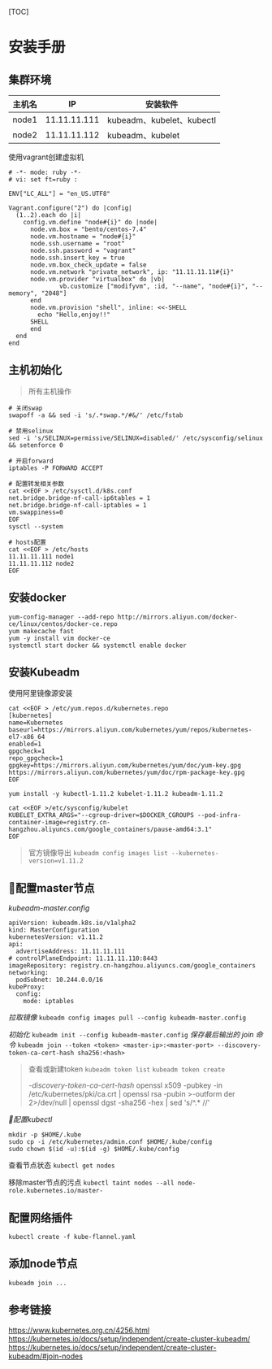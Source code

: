 [TOC]

# 安装手册

## 集群环境

|主机名|IP|安装软件|
|---|---|---|
|node1|11.11.11.111|kubeadm、kubelet、kubectl|
|node2|11.11.11.112|kubeadm、kubelet|

使用vagrant创建虚拟机

```
# -*- mode: ruby -*-
# vi: set ft=ruby :

ENV["LC_ALL"] = "en_US.UTF8"

Vagrant.configure("2") do |config|
  (1..2).each do |i|
    config.vm.define "node#{i}" do |node|
      node.vm.box = "bento/centos-7.4"
      node.vm.hostname = "node#{i}"
      node.ssh.username = "root"
      node.ssh.password = "vagrant"
      node.ssh.insert_key = true
      node.vm.box_check_update = false
      node.vm.network "private_network", ip: "11.11.11.11#{i}"
      node.vm.provider "virtualbox" do |vb|
              vb.customize ["modifyvm", :id, "--name", "node#{i}", "--memory", "2048"]
      end
      node.vm.provision "shell", inline: <<-SHELL
        echo "Hello,enjoy!!"
      SHELL
      end
  end
end
```
## 主机初始化

>所有主机操作

```
# 关闭swap
swapoff -a && sed -i 's/.*swap.*/#&/' /etc/fstab

# 禁用selinux
sed -i 's/SELINUX=permissive/SELINUX=disabled/' /etc/sysconfig/selinux && setenforce 0

# 开启forward
iptables -P FORWARD ACCEPT

# 配置转发相关参数
cat <<EOF > /etc/sysctl.d/k8s.conf
net.bridge.bridge-nf-call-ip6tables = 1
net.bridge.bridge-nf-call-iptables = 1
vm.swappiness=0
EOF
sysctl --system

# hosts配置
cat <<EOF > /etc/hosts
11.11.11.111 node1
11.11.11.112 node2
EOF
```

## 安装docker

```
yum-config-manager --add-repo http://mirrors.aliyun.com/docker-ce/linux/centos/docker-ce.repo
yum makecache fast
yum -y install vim docker-ce
systemctl start docker && systemctl enable docker
```

## 安装Kubeadm 
使用阿里镜像源安装
```
cat <<EOF > /etc/yum.repos.d/kubernetes.repo
[kubernetes]
name=Kubernetes
baseurl=https://mirrors.aliyun.com/kubernetes/yum/repos/kubernetes-el7-x86_64
enabled=1
gpgcheck=1
repo_gpgcheck=1
gpgkey=https://mirrors.aliyun.com/kubernetes/yum/doc/yum-key.gpg https://mirrors.aliyun.com/kubernetes/yum/doc/rpm-package-key.gpg
EOF

yum install -y kubectl-1.11.2 kubelet-1.11.2 kubeadm-1.11.2

cat <<EOF >/etc/sysconfig/kubelet
KUBELET_EXTRA_ARGS="--cgroup-driver=$DOCKER_CGROUPS --pod-infra-container-image=registry.cn-hangzhou.aliyuncs.com/google_containers/pause-amd64:3.1"
EOF
```

> 官方镜像导出 `kubeadm config images list --kubernetes-version=v1.11.2`

## 配置master节点

*kubeadm-master.config*
```
apiVersion: kubeadm.k8s.io/v1alpha2
kind: MasterConfiguration
kubernetesVersion: v1.11.2
api:
  advertiseAddress: 11.11.11.111
# controlPlaneEndpoint: 11.11.11.110:8443
imageRepository: registry.cn-hangzhou.aliyuncs.com/google_containers
networking:
  podSubnet: 10.244.0.0/16
kubeProxy:
  config:
    mode: iptables
```

*拉取镜像* 
`kubeadm config images pull --config kubeadm-master.config`

*初始化*
`kubeadm init --config kubeadm-master.config`
*保存最后输出的 join 命令*
`kubeadm join --token <token> <master-ip>:<master-port> --discovery-token-ca-cert-hash sha256:<hash>`

>查看或新建token
>`kubeadm token list`
>`kubeadm token create`
>
>*-discovery-token-ca-cert-hash*
>openssl x509 -pubkey -in /etc/kubernetes/pki/ca.crt | openssl rsa -pubin >-outform der 2>/dev/null | openssl dgst -sha256 -hex | sed 's/^.* //'

*配置kubectl*
```
mkdir -p $HOME/.kube
sudo cp -i /etc/kubernetes/admin.conf $HOME/.kube/config
sudo chown $(id -u):$(id -g) $HOME/.kube/config
```

查看节点状态
`kubectl get nodes`

移除master节点的污点
`kubectl taint nodes --all node-role.kubernetes.io/master-`

## 配置网络插件
`kubectl create -f kube-flannel.yaml`

## 添加node节点
`kubeadm join ... `



## 参考链接
https://www.kubernetes.org.cn/4256.html
https://kubernetes.io/docs/setup/independent/create-cluster-kubeadm/
https://kubernetes.io/docs/setup/independent/create-cluster-kubeadm/#join-nodes
